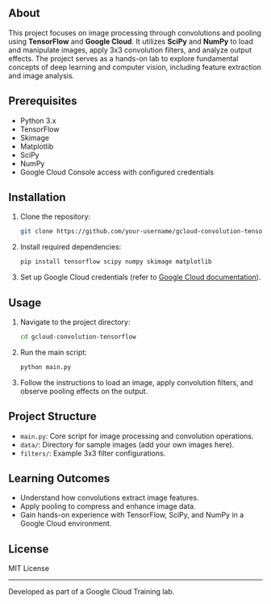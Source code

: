 ## About
This project focuses on image processing through convolutions and pooling using **TensorFlow** and **Google Cloud**. It utilizes **SciPy** and **NumPy** to load and manipulate images, apply 3x3 convolution filters, and analyze output effects. The project serves as a hands-on lab to explore fundamental concepts of deep learning and computer vision, including feature extraction and image analysis.

## Prerequisites
- Python 3.x
- TensorFlow
- Skimage
- Matplotlib
- SciPy
- NumPy
- Google Cloud Console access with configured credentials

## Installation
1. Clone the repository:
   ```bash
   git clone https://github.com/your-username/gcloud-convolution-tensorflow.git
   ```
2. Install required dependencies:
   ```bash
   pip install tensorflow scipy numpy skimage matplotlib
   ```
3. Set up Google Cloud credentials (refer to [Google Cloud documentation](https://cloud.google.com/docs)).

## Usage
1. Navigate to the project directory:
   ```bash
   cd gcloud-convolution-tensorflow
   ```
2. Run the main script:
   ```bash
   python main.py
   ```
3. Follow the instructions to load an image, apply convolution filters, and observe pooling effects on the output.

## Project Structure
- `main.py`: Core script for image processing and convolution operations.
- `data/`: Directory for sample images (add your own images here).
- `filters/`: Example 3x3 filter configurations.

## Learning Outcomes
- Understand how convolutions extract image features.
- Apply pooling to compress and enhance image data.
- Gain hands-on experience with TensorFlow, SciPy, and NumPy in a Google Cloud environment.

## License
MIT License

---

Developed as part of a Google Cloud Training lab.
